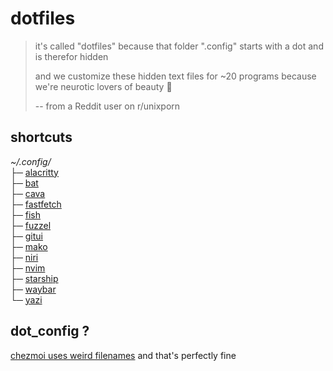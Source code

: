 # dotfiles

> it's called "dotfiles" because that folder ".config" starts with a dot and is
> therefor hidden
>
> and we customize these hidden text files for ~20 programs because we're
> neurotic lovers of beauty 🤷
>
> -- from a Reddit user on r/unixporn

## shortcuts

*~/.config/*  
├─ [alacritty](home/dot_config/alacritty)  
├─ [bat](home/dot_config/bat)  
├─ [cava](home/dot_config/cava)  
├─ [fastfetch](home/dot_config/fastfetch)  
├─ [fish](home/dot_config/private_fish)  
├─ [fuzzel](home/dot_config/fuzzel)  
├─ [gitui](home/dot_config/gitui)  
├─ [mako](home/dot_config/mako)  
├─ [niri](home/dot_config/niri)  
├─ [nvim](home/dot_config/nvim)  
├─ [starship](home/dot_config/starship)  
├─ [waybar](home/dot_config/waybar)  
└─ [yazi](home/dot_config/yazi)

## dot_config ?

[chezmoi uses weird
filenames](https://www.chezmoi.io/user-guide/frequently-asked-questions/design/#why-does-chezmoi-use-weird-filenames)
and that's perfectly fine
